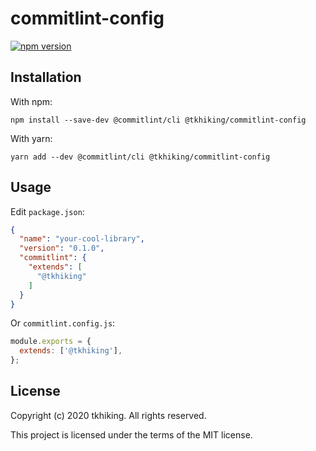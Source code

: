 # commitlint-config

[![npm version](https://badge.fury.io/js/%40tkhiking%2Fcommitlint-config.svg)](https://badge.fury.io/js/%40tkhiking%2Fcommitlint-config)

## Installation

With npm:

```shell
npm install --save-dev @commitlint/cli @tkhiking/commitlint-config
```

With yarn:

```shell
yarn add --dev @commitlint/cli @tkhiking/commitlint-config
```

## Usage

Edit `package.json`:

```json
{
  "name": "your-cool-library",
  "version": "0.1.0",
  "commitlint": {
    "extends": [
      "@tkhiking"
    ]
  }
}
```

Or `commitlint.config.js`:

```javascript
module.exports = {
  extends: ['@tkhiking'],
};
```

## License

Copyright (c) 2020 tkhiking. All rights reserved.

This project is licensed under the terms of the MIT license.
